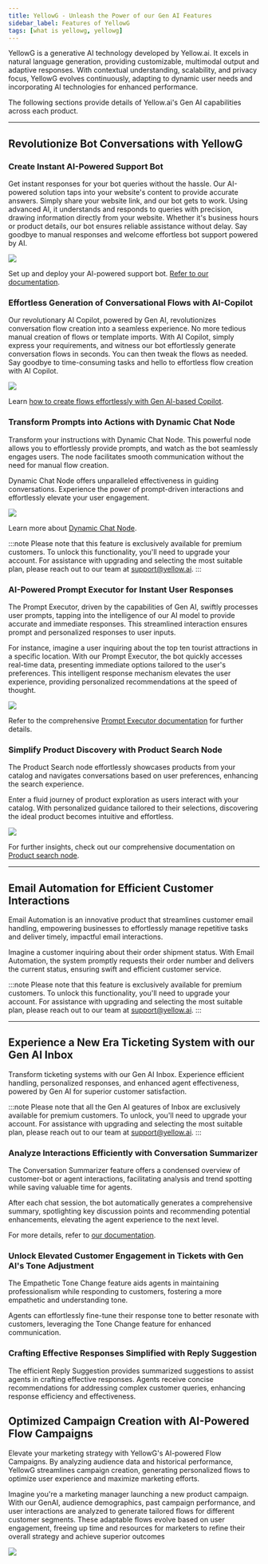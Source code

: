 ```yaml
---
title: YellowG - Unleash the Power of our Gen AI Features
sidebar_label: Features of YellowG
tags: [what is yellowg, yellowg]
---
```


YellowG is a generative AI technology developed by Yellow.ai. It excels in natural language generation, providing customizable, multimodal output and adaptive responses. With contextual understanding, scalability, and privacy focus, YellowG evolves continuously, adapting to dynamic user needs and incorporating AI technologies for enhanced performance.


The following sections provide details of Yellow.ai's Gen AI capabilities across each product.

---

## Revolutionize Bot Conversations with YellowG


### Create Instant AI-Powered Support Bot

Get instant responses for your bot queries without the hassle. Our AI-powered solution taps into your website's content to provide accurate answers.
Simply share your website link, and our bot gets to work. Using advanced AI, it understands and responds to queries with precision, drawing information directly from your website. Whether it's business hours or product details, our bot ensures reliable assistance without delay. Say goodbye to manual responses and welcome effortless bot support powered by AI.

   ![](https://i.postimg.cc/7YGdTrHw/KB.gif)


Set up and deploy your AI-powered support bot. [Refer to our documentation](https://docs.yellow.ai/docs/platform_concepts/studio/kb/overview).

### Effortless Generation of Conversational Flows with AI-Copilot

Our revolutionary AI Copilot, powered by Gen AI, revolutionizes conversation flow creation into a seamless experience. No more tedious manual creation of flows or template imports. With AI Copilot, simply express your requirements, and witness our bot effortlessly generate conversation flows in seconds. You can then tweak the flows as needed. Say goodbye to time-consuming tasks and hello to effortless flow creation with AI Copilot.

   ![](/img/cdp/aicopilot.gif)


Learn [how to create flows effortlessly with Gen AI-based Copilot](https://docs.yellow.ai/docs/platform_concepts/studio/build/Flows/ai-copilot).


### Transform Prompts into Actions with Dynamic Chat Node


Transform your instructions with Dynamic Chat Node. This powerful node allows you to effortlessly provide prompts, and watch as the bot seamlessly engages users. The node facilitates smooth communication without the need for manual flow creation.

Dynamic Chat Node offers unparalleled effectiveness in guiding conversations. Experience the power of prompt-driven interactions and effortlessly elevate your user engagement.

   ![](https://i.postimg.cc/gkr6KWNT/dyn1.gif)


Learn more about [Dynamic Chat Node](https://docs.yellow.ai/docs/platform_concepts/studio/dynamicchatnode).

:::note
Please note that this feature is exclusively available for premium customers. To unlock this functionality, you'll need to upgrade your account. For assistance with upgrading and selecting the most suitable plan, please reach out to our team at support@yellow.ai.
:::


### AI-Powered Prompt Executor for Instant User Responses


The Prompt Executor, driven by the capabilities of Gen AI, swiftly processes user prompts, tapping into the intelligence of our AI model to provide accurate and immediate responses. This streamlined interaction ensures prompt and personalized responses to user inputs.

For instance, imagine a user inquiring about the top ten tourist attractions in a specific location. With our Prompt Executor, the bot quickly accesses real-time data, presenting immediate options tailored to the user's preferences. This intelligent response mechanism elevates the user experience, providing personalized recommendations at the speed of thought.

   ![](https://i.postimg.cc/ZndkmG0b/prompt-1.gif)


Refer to the comprehensive [Prompt Executor documentation](https://docs.yellow.ai/docs/platform_concepts/studio/build/nodes/action-nodes#113-prompt-executor-node) for further details.


### Simplify Product Discovery with Product Search Node

The Product Search node effortlessly showcases products from your catalog and navigates conversations based on user preferences, enhancing the search experience.

Enter a fluid journey of product exploration as users interact with your catalog. With personalized guidance tailored to their selections, discovering the ideal product becomes intuitive and effortless.

   ![](https://i.postimg.cc/GhWHYDDt/product-search.gif)

For further insights, check out our comprehensive documentation on [Product search node](https://docs.yellow.ai/docs/platform_concepts/studio/build/nodes/prompt-nodes#310-product-search).


---


## Email Automation for Efficient Customer Interactions

Email Automation is an innovative product that streamlines customer email handling, empowering businesses to effortlessly manage repetitive tasks and deliver timely, impactful email interactions.

Imagine a customer inquiring about their order shipment status. With Email Automation, the system promptly requests their order number and delivers the current status, ensuring swift and efficient customer service.

  

:::note
Please note that this feature is exclusively available for premium customers. To unlock this functionality, you'll need to upgrade your account. For assistance with upgrading and selecting the most suitable plan, please reach out to our team at support@yellow.ai.
:::

---

## Experience a New Era Ticketing System with our Gen AI Inbox

Transform ticketing systems with our Gen AI Inbox. Experience efficient handling, personalized responses, and enhanced agent effectiveness, powered by Gen AI for superior customer satisfaction.

:::note
Please note that all the Gen AI geatures of Inbox are exclusively available for premium customers. To unlock, you'll need to upgrade your account. For assistance with upgrading and selecting the most suitable plan, please reach out to our team at support@yellow.ai.
:::

### Analyze Interactions Efficiently with Conversation Summarizer

The Conversation Summarizer feature offers a condensed overview of customer-bot or agent interactions, facilitating analysis and trend spotting while saving valuable time for agents.

After each chat session, the bot automatically generates a comprehensive summary, spotlighting key discussion points and recommending potential enhancements, elevating the agent experience to the next level.


For more details, refer to [our documentation](https://docs.yellow.ai/docs/platform_concepts/inbox/chats/genai#summarize-chat-conversation).


### Unlock Elevated Customer Engagement in Tickets with Gen AI's Tone Adjustment

The Empathetic Tone Change feature aids agents in maintaining professionalism while responding to customers, fostering a more empathetic and understanding tone.

Agents can effortlessly fine-tune their response tone to better resonate with customers, leveraging the Tone Change feature for enhanced communication. 


### Crafting Effective Responses Simplified with Reply Suggestion

The efficient Reply Suggestion provides summarized suggestions to assist agents in crafting effective responses. Agents receive concise recommendations for addressing complex customer queries, enhancing response efficiency and effectiveness.




## Optimized Campaign Creation with AI-Powered Flow Campaigns

Elevate your marketing strategy with YellowG's AI-powered Flow Campaigns. By analyzing audience data and historical performance, YellowG streamlines campaign creation, generating personalized flows to optimize user experience and maximize marketing efforts.

Imagine you're a marketing manager launching a new product campaign. With our GenAI, audience demographics, past campaign performance, and user interactions are analyzed to generate tailored flows for different customer segments. These adaptable flows evolve based on user engagement, freeing up time and resources for marketers to refine their overall strategy and achieve superior outcomes

   ![](/img/cdp/flow.gif)

